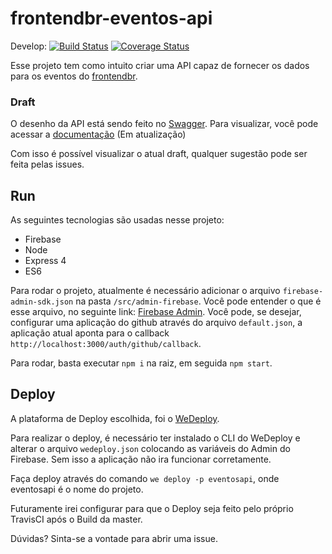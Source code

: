 # frontendbr-eventos-api

Develop: [![Build Status](https://travis-ci.org/angeliski/frontendbr-eventos-api.svg?branch=develop)](https://travis-ci.org/angeliski/frontendbr-eventos-api)
[![Coverage Status](https://coveralls.io/repos/github/angeliski/frontendbr-eventos-api/badge.svg?branch=develop)](https://coveralls.io/github/angeliski/frontendbr-eventos-api?branch=develop)

Esse projeto tem como intuito criar uma API capaz de fornecer os dados para os eventos do [frontendbr](frontendbr.com.br/eventos).

### Draft
O desenho da API está sendo feito no [Swagger](https://swagger.io).
Para visualizar, você pode acessar a [documentação](https://frontendbreventosapi-eventosapi.wedeploy.io/api/docs/) (Em atualização)

Com isso é possível visualizar o atual draft, qualquer sugestão pode ser feita pelas issues.

## Run
As seguintes tecnologias são usadas nesse projeto:
 - Firebase
 - Node 
 - Express 4
 - ES6

Para rodar o projeto, atualmente é necessário adicionar o arquivo `firebase-admin-sdk.json` na pasta `/src/admin-firebase`. Você pode entender o que é esse arquivo, no seguinte link: [Firebase Admin](https://firebase.google.com/docs/admin/setup?hl=pt-br).
Você pode, se desejar, configurar uma aplicação do github através do arquivo `default.json`, a aplicação atual aponta para o callback `http://localhost:3000/auth/github/callback`.

Para rodar, basta executar `npm i` na raiz, em seguida `npm start`.

## Deploy

A plataforma de Deploy escolhida, foi o [WeDeploy](https://wedeploy.com/).

Para realizar o deploy, é necessário ter instalado o CLI do WeDeploy e alterar o arquivo `wedeploy.json` colocando as variáveis do Admin do Firebase. Sem isso a aplicação não ira funcionar corretamente.

Faça deploy através do comando `we deploy -p eventosapi`, onde eventosapi é o nome do projeto.

Futuramente irei configurar para que o Deploy seja feito pelo próprio TravisCI após o Build da master.

Dúvidas? Sinta-se a vontade para abrir uma issue.
